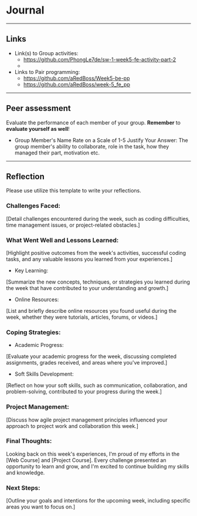 # Journal

----
## Links
- Link(s) to Group activities: 
  - https://github.com/PhongLe7de/sw-1-week5-fe-activity-part-2
  - 
- Links to Pair programming: 
  - https://github.com/aRedBoss/Week5-be-pp
  - https://github.com/aRedBoss/week-5_fe_pp

----
## Peer assessment

Evaluate the performance of each member of your group. **Remember** to **evaluate yourself as well**!

- Group Member's Name
Rate on a Scale of 1-5
Justify Your Answer: The group member's ability to collaborate, role in the task, how they managed their part, motivation etc.

----

## Reflection

Please use utilize this template to write your reflections.

### Challenges Faced:

[Detail challenges encountered during the week, such as coding difficulties, time management issues, or project-related obstacles.]

### What Went Well and Lessons Learned:

[Highlight positive outcomes from the week's activities, successful coding tasks, and any valuable lessons you learned from your experiences.]

- Key Learning:

[Summarize the new concepts, techniques, or strategies you learned during the week that have contributed to your understanding and growth.]

- Online Resources:

[List and briefly describe online resources you found useful during the week, whether they were tutorials, articles, forums, or videos.]

### Coping Strategies:


- Academic Progress:

[Evaluate your academic progress for the week, discussing completed assignments, grades received, and areas where you've improved.]

- Soft Skills Development:

[Reflect on how your soft skills, such as communication, collaboration, and problem-solving, contributed to your progress during the week.]

### Project Management:

[Discuss how agile project management principles influenced your approach to project work and collaboration this week.]

### Final Thoughts:

Looking back on this week's experiences, I'm proud of my efforts in the [Web Course] and [Project Course]. Every challenge presented an opportunity to learn and grow, and I'm excited to continue building my skills and knowledge.

### Next Steps:

[Outline your goals and intentions for the upcoming week, including specific areas you want to focus on.]


<!-- Links -->
[criticism and constructive feedback]:https://cvdl.ben.edu/blog/why-is-everyone-talking-about-feedback/







